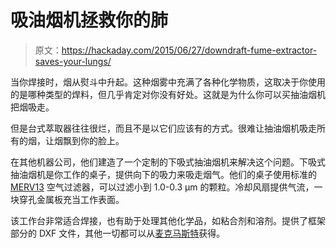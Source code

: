 # 吸油烟机拯救你的肺

> 原文：<https://hackaday.com/2015/06/27/downdraft-fume-extractor-saves-your-lungs/>

当你焊接时，烟从熨斗中升起。这种烟雾中充满了各种化学物质，这取决于你使用的是哪种类型的焊料，但几乎肯定对你没有好处。这就是为什么你可以买抽油烟机把烟吸走。

但是台式萃取器往往很烂，而且不是以它们应该有的方式。很难让抽油烟机吸走所有的烟，让烟飘到你的脸上。

在其他机器公司，他们建造了一个定制的下吸式抽油烟机来解决这个问题。下吸式抽油烟机是你工作的桌子，提供向下的吸力来吸走烟气。他们的桌子使用标准的 [MERV13](https://en.wikipedia.org/wiki/Minimum_efficiency_reporting_value) 空气过滤器，可以过滤小到 1.0-0.3 μm 的颗粒。冷却风扇提供气流，一块穿孔金属板充当工作表面。

该工作台非常适合焊接，也有助于处理其他化学品，如粘合剂和溶剂。提供了框架部分的 DXF 文件，其他一切都可以从[麦克马斯特](http://www.mcmaster.com/)获得。